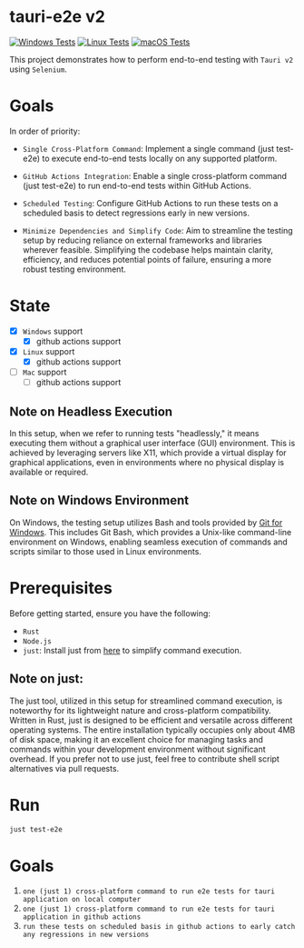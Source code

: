 # tauri-e2e v2

[![Windows Tests](https://github.com/bukowa/tauri-e2e/actions/workflows/tests-windows.yaml/badge.svg)](https://github.com/bukowa/tauri-e2e/actions/workflows/tests-windows.yaml)
[![Linux Tests](https://github.com/bukowa/tauri-e2e/actions/workflows/tests-linux.yaml/badge.svg)](https://github.com/bukowa/tauri-e2e/actions/workflows/tests-linux.yaml)
[![macOS Tests](https://github.com/bukowa/tauri-e2e/actions/workflows/tests-macos.yaml/badge.svg)](https://github.com/bukowa/tauri-e2e/actions/workflows/tests-macos.yaml)

This project demonstrates how to perform end-to-end testing with `Tauri v2` using `Selenium`.<br>

# Goals
In order of priority:

- `Single Cross-Platform Command`: Implement a single command (just test-e2e) to execute end-to-end tests locally on any supported platform.

- `GitHub Actions Integration`: Enable a single cross-platform command (just test-e2e) to run end-to-end tests within GitHub Actions.

- `Scheduled Testing`: Configure GitHub Actions to run these tests on a scheduled basis to detect regressions early in new versions.

- `Minimize Dependencies and Simplify Code`: Aim to streamline the testing setup by reducing reliance on external frameworks and libraries wherever feasible. Simplifying the codebase helps maintain clarity, efficiency, and reduces potential points of failure, ensuring a more robust testing environment.

# State
- [x] `Windows` support
    - [x] github actions support
- [x] `Linux` support
    - [x] github actions support
- [ ] `Mac` support
    - [ ] github actions support

## Note on Headless Execution
In this setup, when we refer to running tests "headlessly," it means executing them without a graphical user interface (GUI) environment. This is achieved by leveraging servers like X11, which provide a virtual display for graphical applications, even in environments where no physical display is available or required.

## Note on Windows Environment
On Windows, the testing setup utilizes Bash and tools provided by [Git for Windows](https://git-scm.com/download/win). This includes Git Bash, which provides a Unix-like command-line environment on Windows, enabling seamless execution of commands and scripts similar to those used in Linux environments.

# Prerequisites
Before getting started, ensure you have the following:

- `Rust`
- `Node.js`
- `just`: Install just from [here](https://github.com/casey/just) to simplify command execution.

## Note on just:
The just tool, utilized in this setup for streamlined command execution, is noteworthy for its lightweight nature and cross-platform compatibility. Written in Rust, just is designed to be efficient and versatile across different operating systems. The entire installation typically occupies only about 4MB of disk space, making it an excellent choice for managing tasks and commands within your development environment without significant overhead. If you prefer not to use just, feel free to contribute shell script alternatives via pull requests.


# Run
```bash
just test-e2e
```

# Goals
1. `one (just 1) cross-platform command to run e2e tests for tauri application on local computer`<br>
2. `one (just 1) cross-platform command to run e2e tests for tauri application in github actions`
3. `run these tests on scheduled basis in github actions to early catch any regressions in new versions`

